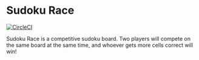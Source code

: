 # Sudoku Race

[![CircleCI](https://circleci.com/gh/abatilo/sudoku-race/tree/master.svg?style=shield)](https://circleci.com/gh/abatilo/sudoku-race/tree/master)

Sudoku Race is a competitive sudoku board. Two players will compete on the same
board at the same time, and whoever gets more cells correct will win!
